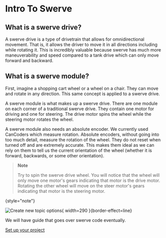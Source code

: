 # Intro To Swerve

## What is a swerve drive?

A swerve drive is a type of drivetrain that allows for omnidirectional movement. That is, it allows the driver to move it in all directions including while rotating it. This is incredibly valuable because swerve has much more maneuverability and speed compared to a tank drive which can only move forward and backward. 

## What is a swerve module?

First, imagine a shopping cart wheel or a wheel on a chair. They can move and rotate in any direction. This same concept is applied to a swerve drive. 

A swerve module is what makes up a swerve drive. There are one module on each corner of a traditional swerve drive. They contain one motor for driving and one for steering. The drive motor spins the wheel while the steering motor rotates the wheel. 

A swerve module also needs an absolute encoder. We currently used CanCoders which measure rotation. Absolute encoders, without going into too much detail, measure the rotation of the wheel. They do not reset when turned off and are extremely accurate. This makes them ideal as we can rely on them to tell us the current orientation of the wheel (whether it is forward, backwards, or some other orientation).

> **Note**
>
> Try to spin the swerve drive wheel. You will notice that the wheel will only move one motor's gears indicating that motor is the drive motor.
> Rotating the other wheel will move on the steer motor's gears indicating that motor is the steering motor.
>
{style="note"}

![Create new topic options](MK4iPhoto8_grande.png){ width=290 }{border-effect=line}

We will have guide that goes over swerve code eventually.

[Set up your project](Tank-Drive-Tutorial.md#creating-a-new-wpilib-project)